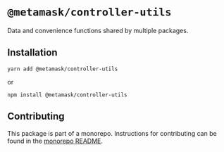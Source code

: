 # `@metamask/controller-utils`

Data and convenience functions shared by multiple packages.

## Installation

`yarn add @metamask/controller-utils`

or

`npm install @metamask/controller-utils`

## Contributing

This package is part of a monorepo. Instructions for contributing can be found in the [monorepo README](../../#readme).
